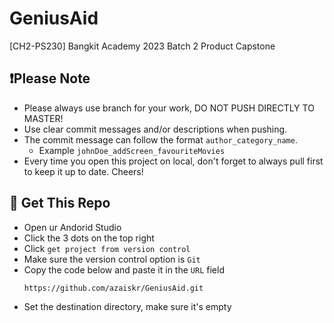 # GeniusAid
[CH2-PS230] Bangkit Academy 2023 Batch 2 Product Capstone

## ❗Please Note
- Please always use branch for your work, DO NOT PUSH DIRECTLY TO MASTER!
- Use clear commit messages and/or descriptions when pushing.
- The commit message can follow the format ```author_category_name```.
    - Example ```johnDoe_addScreen_favouriteMovies```
- Every time you open this project on local, don't forget to always pull first to keep it up to date. Cheers!

## 📂 Get This Repo
- Open ur Andorid Studio
- Click the 3 dots on the top right
- Click ```get project from version control```
- Make sure the version control option is ```Git```
- Copy the code below and paste it in the ```URL``` field
  ```
  https://github.com/azaiskr/GeniusAid.git
  ```
- Set the destination directory, make sure it's empty

